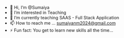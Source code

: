 - 👋 Hi, I’m @Sumaiya 
- 👀 I’m interested in Teaching 
- 🌱 I’m currently teaching SAAS - Full Stack Application
- 📫 How to reach me ... sumaiyanm2024@gmail.com
- ⚡ Fun fact: You get to learn new skills all the time...

<!---
SumaiyaNM2024/SumaiyaNM2024 is a ✨ special ✨ repository because its `README.md` (this file) appears on your GitHub profile.
You can click the Preview link to take a look at your changes.
--->
